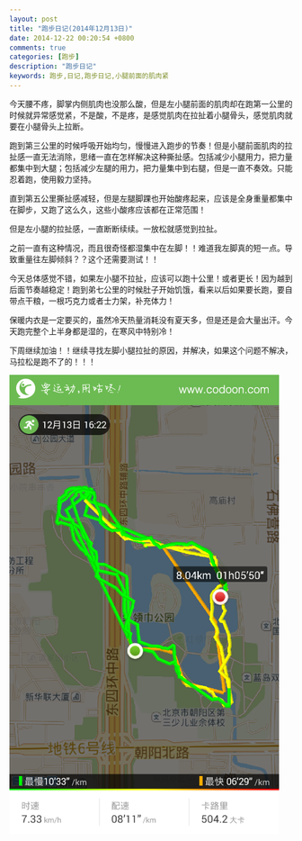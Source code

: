 ```yaml
---
layout: post
title: "跑步日记(2014年12月13日)"
date: 2014-12-22 00:20:54 +0800
comments: true
categories: [跑步]
description: "跑步日记"
keywords: 跑步,日记,跑步日记,小腿前面的肌肉紧
---
```




今天腰不疼，脚掌内侧肌肉也没那么酸，但是左小腿前面的肌肉却在跑第一公里的时候就异常感觉紧，不是酸，不是疼，是感觉肌肉在拉扯着小腿骨头，感觉肌肉就要在小腿骨头上拉断。    

跑到第三公里的时候呼吸开始均匀，慢慢进入跑步的节奏！但是小腿前面肌肉的拉扯感一直无法消除，思绪一直在怎样解决这种撕扯感。包括减少小腿用力，把力量都集中到大腿；包括减少左腿的用力，把力量集中到右腿，但是一直不奏效。只能忍着跑，使用毅力坚持。  


直到第五公里撕扯感减轻，但是左腿脚踝也开始酸疼起来，应该是全身重量都集中在脚步，又跑了这么久，这些小酸疼应该都在正常范围！  

但是左小腿的拉扯感，一直断断续续。一放松就感觉到拉扯。  

之前一直有这种情况，而且很奇怪都湿集中在左脚！！难道我左脚真的短一点。导致重量往左脚倾斜？？这个还需要测试！！   

今天总体感觉不错，如果左小腿不拉扯，应该可以跑十公里！或者更长！因为越到后面节奏越稳定！跑到弟七公里的时候肚子开始饥饿，看来以后如果要长跑，要自带点干粮，一根巧克力或者士力架，补充体力！           

保暖内衣是一定要买的，虽然冷天热量消耗没有夏天多，但是还是会大量出汗。今天跑完整个上半身都是湿的，在寒风中特别冷！   

下周继续加油！！继续寻找左脚小腿拉扯的原因，并解决，如果这个问题不解决，马拉松是跑不了的！！！  

![20141213跑步记录](/images/run/share_tmp20141213.png)
